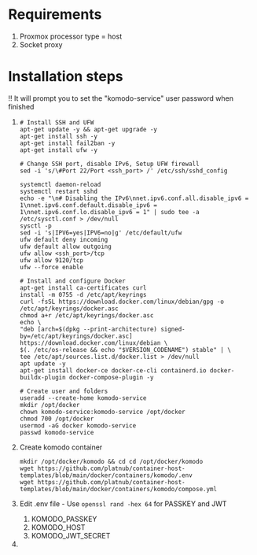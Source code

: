 # Requirements
1. Proxmox processor type = host
2. Socket proxy

# Installation steps

‼️ It will prompt you to set the "komodo-service" user password when finished

1. ```
   # Install SSH and UFW
   apt-get update -y && apt-get upgrade -y
   apt-get install ssh -y
   apt-get install fail2ban -y
   apt-get install ufw -y
   
   # Change SSH port, disable IPv6, Setup UFW firewall
   sed -i 's/\#Port 22/Port <ssh_port> /' /etc/ssh/sshd_config
   
   systemctl daemon-reload
   systemctl restart sshd
   echo -e "\n# Disabling the IPv6\nnet.ipv6.conf.all.disable_ipv6 = 1\nnet.ipv6.conf.default.disable_ipv6 = 1\nnet.ipv6.conf.lo.disable_ipv6 = 1" | sudo tee -a /etc/sysctl.conf > /dev/null
   sysctl -p
   sed -i 's|IPV6=yes|IPV6=no|g' /etc/default/ufw
   ufw default deny incoming
   ufw default allow outgoing
   ufw allow <ssh_port>/tcp
   ufw allow 9120/tcp
   ufw --force enable
   
   # Install and configure Docker
   apt-get install ca-certificates curl
   install -m 0755 -d /etc/apt/keyrings
   curl -fsSL https://download.docker.com/linux/debian/gpg -o /etc/apt/keyrings/docker.asc
   chmod a+r /etc/apt/keyrings/docker.asc
   echo \
   "deb [arch=$(dpkg --print-architecture) signed-by=/etc/apt/keyrings/docker.asc] https://download.docker.com/linux/debian \
   $(. /etc/os-release && echo "$VERSION_CODENAME") stable" | \
   tee /etc/apt/sources.list.d/docker.list > /dev/null
   apt update -y
   apt-get install docker-ce docker-ce-cli containerd.io docker-buildx-plugin docker-compose-plugin -y
   
   # Create user and folders
   useradd --create-home komodo-service
   mkdir /opt/docker
   chown komodo-service:komodo-service /opt/docker
   chmod 700 /opt/docker
   usermod -aG docker komodo-service
   passwd komodo-service
   ```
2. Create komodo container
   ```
   mkdir /opt/docker/komodo && cd cd /opt/docker/komodo
   wget https://github.com/platnub/container-host-templates/blob/main/docker/containers/komodo/.env
   wget https://github.com/platnub/container-host-templates/blob/main/docker/containers/komodo/compose.yml
   ```
3. Edit .env file
       - Use `openssl rand -hex 64` for PASSKEY and JWT
      1. KOMODO_PASSKEY
      2. KOMODO_HOST
      3. KOMODO_JWT_SECRET
  
4. 

